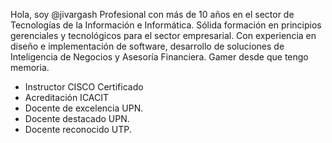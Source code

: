 Hola, soy @jivargash
Profesional con más de 10 años en el sector de Tecnologías de la Información e Informática. Sólida formación en principios gerenciales y tecnológicos para el sector empresarial. Con experiencia en diseño e implementación de software, desarrollo de soluciones de Inteligencia de Negocios y Asesoría Financiera. Gamer desde que tengo memoria.

- Instructor CISCO Certificado
- Acreditación ICACIT
- Docente de excelencia UPN.
- Docente destacado UPN.
- Docente reconocido UTP.

<!---
jivargash/jivargash is a ✨ special ✨ repository because its `README.md` (this file) appears on your GitHub profile.
You can click the Preview link to take a look at your changes.
--->
